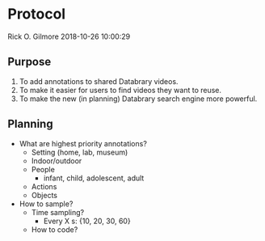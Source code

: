 Protocol
================
Rick O. Gilmore
2018-10-26 10:00:29

Purpose
-------

1.  To add annotations to shared Databrary videos.
2.  To make it easier for users to find videos they want to reuse.
3.  To make the new (in planning) Databrary search engine more powerful.

Planning
--------

-   What are highest priority annotations?
    -   Setting (home, lab, museum)
    -   Indoor/outdoor
    -   People
        -   infant, child, adolescent, adult
    -   Actions
    -   Objects
-   How to sample?
    -   Time sampling?
        -   Every X s: {10, 20, 30, 60}
    -   How to code?
